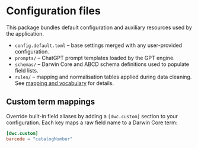 # Configuration files

This package bundles default configuration and auxiliary resources used by the
application.

- `config.default.toml` – base settings merged with any user-provided
  configuration.
- `prompts/` – ChatGPT prompt templates loaded by the GPT engine.
- `schemas/` – Darwin Core and ABCD schema definitions used to populate field
  lists.
- `rules/` – mapping and normalisation tables applied during data cleaning.
  See [mapping and vocabulary](../docs/mapping_and_vocabulary.md) for details.

## Custom term mappings

Override built-in field aliases by adding a `[dwc.custom]` section to your
configuration. Each key maps a raw field name to a Darwin Core term:

```toml
[dwc.custom]
barcode = "catalogNumber"
```
